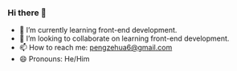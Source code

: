 ### Hi there 👋

<!--
**peng-dongzi/peng-dongzi** is a ✨ _special_ ✨ repository because its `README.md` (this file) appears on your GitHub profile.

Here are some ideas to get you started:

- 🔭 I’m currently working on ...
- 🌱 I’m currently learning ...
- 👯 I’m looking to collaborate on ...
- 🤔 I’m looking for help with ...
- 💬 Ask me about ...
- 📫 How to reach me: ...
- 😄 Pronouns: ...
- ⚡ Fun fact: ...
-->

- 🌱 I’m currently learning front-end development.
- 👯 I’m looking to collaborate on learning front-end development.
- 📫 How to reach me: pengzehua6@gmail.com
- 😄 Pronouns: He/Him
